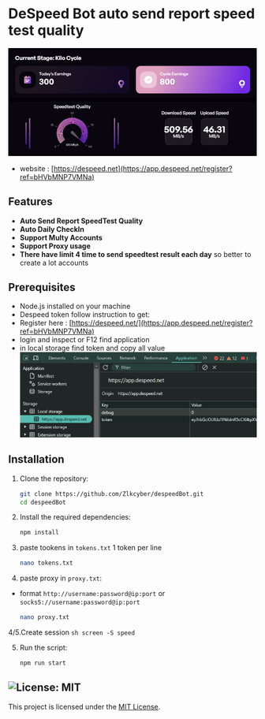 # DeSpeed Bot auto send report speed test quality

![banner](./img/image.png)
- website : [https://despeed.net](https://app.despeed.net/register?ref=bHVbMNP7VMNa) 

## Features

- **Auto Send Report SpeedTest Quality**
- **Auto Daily CheckIn**
- **Support Multy Accounts**
- **Support Proxy usage**
- **There have limit 4 time to send speedtest result each day** so better to create a lot accounts
 
## Prerequisites

- Node.js installed on your machine
- Despeed token follow instruction to get:
- Register here : [https://despeed.net/](https://app.despeed.net/register?ref=bHVbMNP7VMNa)
- login and inspect or F12 find application
- in local storage find token and copy all value
    ![token](./img/image-1.png)

## Installation

1. Clone the repository:
    ```sh
    git clone https://github.com/Zlkcyber/despeedBot.git
    cd despeedBot
    ```

2. Install the required dependencies:
    ```sh
    npm install
    ```
3. paste tookens in `tokens.txt` 1 token per line
    ```bash
    nano tokens.txt
    ```
4. paste proxy in `proxy.txt`:
-  format `http://username:password@ip:port` or `socks5://username:password@ip:port`
    ```sh
    nano proxy.txt
    ```

4/5.Create session 
    ```sh
    screen -S speed
    ```
     
    
5. Run the script:
    ```sh
    npm run start
    ```

## ![License: MIT](https://img.shields.io/badge/License-MIT-yellow.svg)

This project is licensed under the [MIT License](LICENSE).
